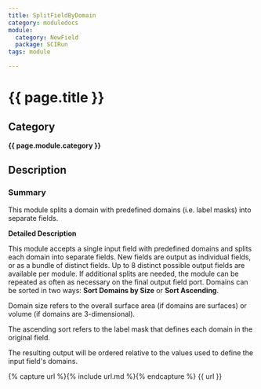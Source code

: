 ```yaml
---
title: SplitFieldByDomain
category: moduledocs
module:
  category: NewField
  package: SCIRun
tags: module

---
```


# {{ page.title }}

## Category

**{{ page.module.category }}**

## Description

### Summary

This module splits a domain with predefined domains (i.e. label masks) into separate fields.

**Detailed Description**

This module accepts a single input field with predefined domains and splits each domain into separate fields. New fields are output as individual fields, or as a bundle of distinct fields. Up to 8 distinct possible output fields are available per module. If additional splits are needed, the module can be repeated as often as necessary on the final output field port. Domains can be sorted in two ways: **Sort Domains by Size** or **Sort Ascending**. 

Domain size refers to the overall surface area (if domains are surfaces) or volume (if domains are 3-dimensional). 

The ascending sort refers to the label mask that defines each domain in the original field. 

The resulting output will be ordered relative to the values used to define the input field's domains.

{% capture url %}{% include url.md %}{% endcapture %}
{{ url }}
